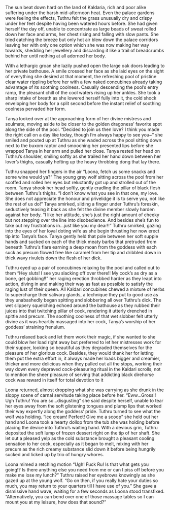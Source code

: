 The sun beat down hard on the land of Kaldaria, rich and poor alike suffering under the harsh mid-afternoon heat. Even the palace gardens were feeling the effects, Tuthru felt the grass unusually dry and crispy under her feet despite having been watered hours before. She had given herself the day off, unable to concentrate as large beads of sweat rolled down her face and arms, her chest rising and falling with slow pants. She tried catching the breeze but only hot air blew down the palace corridors leaving her with only one option which she was now making her way towards, shedding her jewellery and discarding it like a trail of breadcrumbs behind her until nothing at all adorned her body.

With a lethargic groan she lazily pushed open the large oak doors leading to her private bathouse. A smile crossed her face as she laid eyes on the sight of everything she desired at that moment, the refreshing pool of pristine clear water rippling before her with a few naked concubines already taking advantage of its soothing coolness. Casually descending the pool’s entry ramp, the pleasant chill of the cool waters rising up her ankles. She took a sharp intake of breath as she lowered herself fully into it, the cold shock enveloping her body for a split second before the instant relief of soothing coolness pervaded her form.

Tanya looked over at the approaching form of her divine mistress and soulmate, moving aside to be closer to the golden dragoness’ favorite spot along the side of the pool. “Decided to join us then love? I think you made the right call on a day like today, though I’m always happy to see you~” she smiled and pouted up at Tuthru as she waded across the pool sitting down next to the buxom raptor and smooching her presented lips before she wrapped Tanya in her arm and pulled her close. Tanya rested her head on Tuthru’s shoulder, smiling softly as she trailed her hand down between her lover’s thighs, casually hefting up the heavy throbbing dong that lay there.

Tuthru snapped her fingers in the air “Loona, fetch us some snacks and some wine would ya?” The young grey wolf sitting across the pool from her scoffed and rolled her eyes but reluctantly got up and strolled out of the room. Tanya shook her head softly, gently cradling the pillar of black flesh between Tuthru’s thighs. “I don’t know what you see in that one, my love. She does not appreciate the honour and privelidge it is to serve you, not like the rest of us do!” Tanya smirked, sliding a finger under Tuthru’s foreskin, seductively teasing it back as she felt the divine member slowly harden against her body. “I like her attitude, she’s just the right amount of cheeky but not stepping over the line into disobedience. And besides she’s fun to take out my frustrations in…just like you my dear!!” Tuthru smirked, gazing into the eyes of her loyal doting wife as she begin thrusting her now erect tip into Tanya’s face. Tanya gently held that pole between her soft supple hands and sucked on each of the thick meaty barbs that pretruded from beneath Tuthru’s flare earning a deep moan from the goddess with each suck as precum flowed free like caramel from her tip and dribbled down in thick wavy rivulets down the flesh of her dick.

Tuthru eyed up a pair of concubines relaxing by the pool and called out to them “Hey sluts! I see you slacking off over there!! My cock’s as dry as a bone, get gobbing!!” her raging erection throbbed harder as they leapt into action, diving in and making their way as fast as possible to satisfy the raging lust of their queen. All Kaldari concubines chewed a mixture of herbs to supercharge their salivary glands, a technique they put to good use as they unabashedly began spitting and slobbering all over Tuthru’s dick. The wet slippery squelching echoed around the bathouse as they rubbed their juices into that twitching pillar of cock, rendering it utterly drenched in spittle and precum. The soothing coolness of that wet slobber felt utterly divine as it was heartily massaged into her cock, Tanya’s worship of her goddess’ straining frenulum.

Tuthru relaxed back and let them work their magic, if she wanted to she could blow her load right away but preferred to let her mistresses work for their supper, looking so beautiful as they degraded themselves for the pleasure of her glorious cock. Besides, they would thank her for letting them put the extra effort in, it always made her loads bigger and creamier, thicker and more delicious when they pulled out all the stops, working their way down every depraved cock-pleasuring ritual in the Kaldari scrolls, not to mention the sheer pleasure of serving that addicting black direhorse cock was reward in itself for total devotion to it

Loona returned, almost dropping what she was carrying as she drunk in the sloppy scene of carnal servitude taking place before her. “Eww…Gross!! Ugh Tuthru! You are so…disgusting” she said despite herself, unable to tear her eyes away from the soft glistening tongues and plump lips that worked their way expertly along the goddess’ pride. Tuthru turned to see what the wolf was holding. “Ice cream! Perfect! Give me a scoop” she held out her hand and Loona took a hearty dollop from the tub she was holding before placing the device into Tuthru’s waiting hand. With a devious grin, Tuthru deposited the soft lump of frozen dessert right on the tip of her shaft. She let out a pleased yelp as the cold substance brought a pleasant cooling sensation to her cock, especially as it began to melt, mixing with her precum as the rich creamy substance slid down it before being hungrily sucked and licked up by trio of hungry whores.

Loona mimed a retching motion “Ugh! Fuck Ru! Is that what gets you going!? Is there anything else you need from me or can I piss off before you make me lose my lunch?” Tuthru raised her eyebrows knowingly as she gazed up at the young wolf. “Go on then, if you really hate your duties so much, you may return to your quarters till I have use of you.” She gave a dismissive hand wave, waiting for a few seconds as Loona stood transfixed. “Alternatively, you can bend over one of those massage tables so I can mount you at my leisure, how does that sound?”